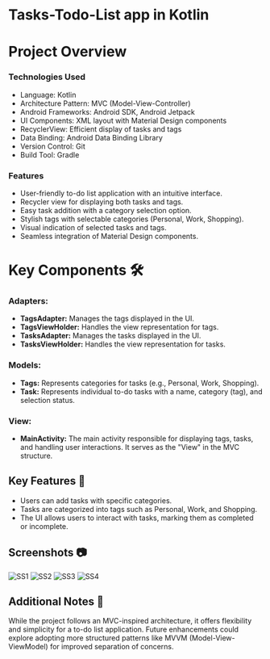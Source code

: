 # Tasks-Todo-List app in Kotlin

# Project Overview 

### Technologies Used

- Language: Kotlin
- Architecture Pattern: MVC (Model-View-Controller)
- Android Frameworks: Android SDK, Android Jetpack
- UI Components: XML layout with Material Design components
- RecyclerView: Efficient display of tasks and tags
- Data Binding: Android Data Binding Library
- Version Control: Git
- Build Tool: Gradle


### Features

- User-friendly to-do list application with an intuitive interface.
- Recycler view for displaying both tasks and tags.
- Easy task addition with a category selection option.
- Stylish tags with selectable categories (Personal, Work, Shopping).
- Visual indication of selected tasks and tags.
- Seamless integration of Material Design components.

# Key Components 🛠️

### Adapters:

- **TagsAdapter:** Manages the tags displayed in the UI.
- **TagsViewHolder:** Handles the view representation for tags.
- **TasksAdapter:** Manages the tasks displayed in the UI.
- **TasksViewHolder:** Handles the view representation for tasks.

### Models:

- **Tags:** Represents categories for tasks (e.g., Personal, Work, Shopping).
- **Task:** Represents individual to-do tasks with a name, category (tag), and selection status.

### View:

- **MainActivity:** The main activity responsible for displaying tags, tasks, and handling user interactions. It serves as the "View" in the MVC structure.

## Key Features 🚀

- Users can add tasks with specific categories.
- Tasks are categorized into tags such as Personal, Work, and Shopping.
- The UI allows users to interact with tasks, marking them as completed or incomplete.

## Screenshots 📷

![SS1](/screenshots/2ndScreen.jpg)
![SS2](/screenshots/3rdScreen.jpg)
![SS3](/screenshots/4thScreen.jpg)
![SS4](/screenshots/mainScreen.jpg)


## Additional Notes 📝

While the project follows an MVC-inspired architecture, it offers flexibility and simplicity for a to-do list application. Future enhancements could explore adopting more structured patterns like MVVM (Model-View-ViewModel) for improved separation of concerns.
